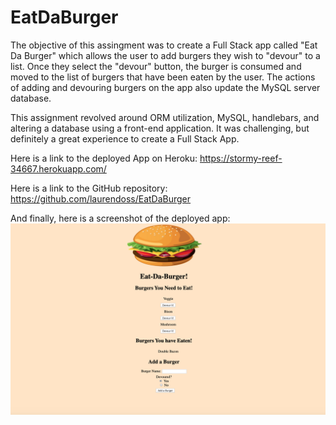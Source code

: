 # EatDaBurger
The objective of this assingment was to create a Full Stack app called "Eat Da Burger" which allows the user to add burgers they wish to "devour" to a 
list. Once they select the "devour" button, the burger is consumed and moved to the list of burgers that have been eaten by the user. The actions
of adding and devouring burgers on the app also update the MySQL server database. 

This assignment revolved around ORM utilization, MySQL, handlebars, and altering a database using a front-end application. It was challenging, 
but definitely a great experience to create a Full Stack App. 


Here is a link to the deployed App on Heroku: 
https://stormy-reef-34667.herokuapp.com/

Here is a link to the GitHub repository: 
https://github.com/laurendoss/EatDaBurger




And finally, here is a screenshot of the deployed app: 
![](./public/assets/img/screenshot.png)